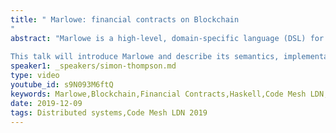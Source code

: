 ```yaml
---
title: " Marlowe: financial contracts on Blockchain
"
abstract: "Marlowe is a high-level, domain-specific language (DSL) for writing financial contracts on blockchain. Marlowe is defined by an executable semantics in Haskell, and has been implemented on the UTxO-based Cardano blockchain. 
 
This talk will introduce Marlowe and describe its semantics, implementation and tooling as well as give examples, including some from the ACTUS financial standard. It will also address Marlowe as a Haskell DSL, and describe the choices made in designing and revising the language."
speaker1: _speakers/simon-thompson.md
type: video
youtube_id: s9N093M6ftQ
keywords: Marlowe,Blockchain,Financial Contracts,Haskell,Code Mesh LDN,Simon Thompson
date: 2019-12-09
tags: Distributed systems,Code Mesh LDN 2019
---
```


